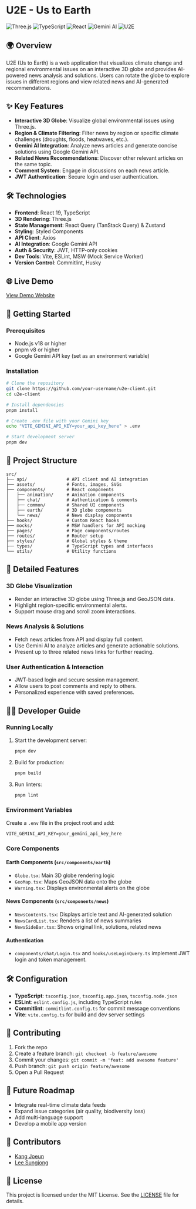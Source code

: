 # U2E - Us to Earth

![Three.js](https://img.shields.io/badge/ThreeJs-yellow)
![TypeScript](https://img.shields.io/badge/TypeScript-blue)
![React](https://img.shields.io/badge/React-V19-skyblue)
![Gemini AI](https://img.shields.io/badge/Gemini_AI-Integrated-orange)
![U2E](https://img.shields.io/badge/U2E-Earth_News_Platform-green)

## 🌍 Overview

U2E (Us to Earth) is a web application that visualizes climate change and regional environmental issues on an interactive 3D globe and provides AI-powered news analysis and solutions. Users can rotate the globe to explore issues in different regions and view related news and AI-generated recommendations.

## ✨ Key Features

- **Interactive 3D Globe**: Visualize global environmental issues using Three.js.
- **Region & Climate Filtering**: Filter news by region or specific climate challenges (droughts, floods, heatwaves, etc.).
- **Gemini AI Integration**: Analyze news articles and generate concise solutions using Google Gemini API.
- **Related News Recommendations**: Discover other relevant articles on the same topic.
- **Comment System**: Engage in discussions on each news article.
- **JWT Authentication**: Secure login and user authentication.

## 🛠 Technologies

- **Frontend**: React 19, TypeScript
- **3D Rendering**: Three.js
- **State Management**: React Query (TanStack Query) & Zustand
- **Styling**: Styled Components
- **API Client**: Axios
- **AI Integration**: Google Gemini API
- **Auth & Security**: JWT, HTTP-only cookies
- **Dev Tools**: Vite, ESLint, MSW (Mock Service Worker)
- **Version Control**: Commitlint, Husky

## 🌐 Live Demo

[View Demo Website](https://u2e.netlify.app/)

## 🚀 Getting Started

### Prerequisites

- Node.js v18 or higher
- pnpm v8 or higher
- Google Gemini API key (set as an environment variable)

### Installation

```bash
# Clone the repository
git clone https://github.com/your-username/u2e-client.git
cd u2e-client

# Install dependencies
pnpm install

# Create .env file with your Gemini key
echo "VITE_GEMINI_API_KEY=your_api_key_here" > .env

# Start development server
pnpm dev
```

## 📁 Project Structure

```plaintext
src/
├── api/               # API client and AI integration
├── assets/            # Fonts, images, SVGs
├── components/        # React components
│   ├── animation/     # Animation components
│   ├── chat/          # Authentication & comments
│   ├── common/        # Shared UI components
│   ├── earth/         # 3D globe components
│   └── news/          # News display components
├── hooks/             # Custom React hooks
├── mocks/             # MSW handlers for API mocking
├── pages/             # Page components/routes
├── routes/            # Router setup
├── styles/            # Global styles & theme
├── types/             # TypeScript types and interfaces
└── utils/             # Utility functions
```

## 📝 Detailed Features

### 3D Globe Visualization

- Render an interactive 3D globe using Three.js and GeoJSON data.
- Highlight region-specific environmental alerts.
- Support mouse drag and scroll zoom interactions.

### News Analysis & Solutions

- Fetch news articles from API and display full content.
- Use Gemini AI to analyze articles and generate actionable solutions.
- Present up to three related news links for further reading.

### User Authentication & Interaction

- JWT-based login and secure session management.
- Allow users to post comments and reply to others.
- Personalized experience with saved preferences.

## 🧑‍💻 Developer Guide

### Running Locally

1. Start the development server:
   ```bash
   pnpm dev
   ```
2. Build for production:
   ```bash
   pnpm build
   ```
3. Run linters:
   ```bash
   pnpm lint
   ```

### Environment Variables

Create a `.env` file in the project root and add:

```
VITE_GEMINI_API_KEY=your_gemini_api_key_here
```

### Core Components

#### Earth Components (`src/components/earth`)

- `Globe.tsx`: Main 3D globe rendering logic
- `GeoMap.tsx`: Maps GeoJSON data onto the globe
- `Warning.tsx`: Displays environmental alerts on the globe

#### News Components (`src/components/news`)

- `NewsContents.tsx`: Displays article text and AI-generated solution
- `NewsCardList.tsx`: Renders a list of news summaries
- `NewsSideBar.tsx`: Shows original link, solutions, related news

#### Authentication

- `components/chat/Login.tsx` and `hooks/useLoginQuery.ts` implement JWT login and token management.

## 🛠 Configuration

- **TypeScript**: `tsconfig.json`, `tsconfig.app.json`, `tsconfig.node.json`
- **ESLint**: `eslint.config.js`, including TypeScript rules
- **Commitlint**: `commitlint.config.ts` for commit message conventions
- **Vite**: `vite.config.ts` for build and dev server settings

## 🤝 Contributing

1. Fork the repo
2. Create a feature branch: `git checkout -b feature/awesome`
3. Commit your changes: `git commit -m 'feat: add awesome feature'`
4. Push branch: `git push origin feature/awesome`
5. Open a Pull Request

## 🔮 Future Roadmap

- Integrate real-time climate data feeds
- Expand issue categories (air quality, biodiversity loss)
- Add multi-language support
- Develop a mobile app version

## 👥 Contributors

- [Kang Joeun](https://github.com/joeuns)
- [Lee Sungjong](https://github.com/whddltjdwhd)

## 📄 License

This project is licensed under the MIT License. See the [LICENSE](LICENSE) file for details.

